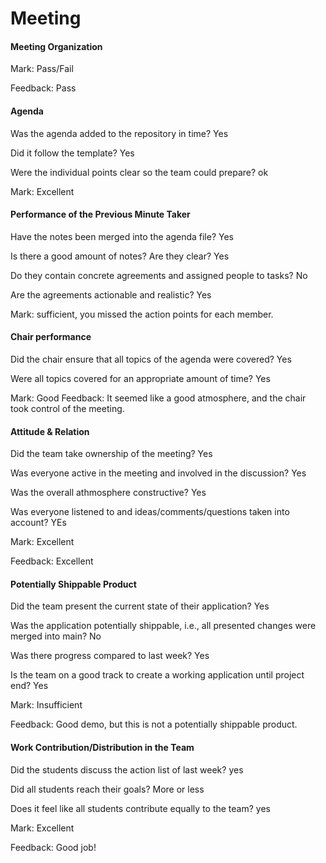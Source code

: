 # Meeting

#### Meeting Organization
Mark: Pass/Fail

Feedback: Pass

#### Agenda

Was the agenda added to the repository in time? Yes

Did it follow the template? Yes

Were the individual points clear so the team could prepare? ok

Mark: Excellent


#### Performance of the Previous Minute Taker

Have the notes been merged into the agenda file? Yes

Is there a good amount of notes? Are they clear? Yes

Do they contain concrete agreements and assigned people to tasks? No

Are the agreements actionable and realistic? Yes

Mark: sufficient, you missed the action points for each member. 


#### Chair performance

Did the chair ensure that all topics of the agenda were covered? Yes

Were all topics covered for an appropriate amount of time? Yes

Mark: Good
Feedback: It seemed like a good atmosphere, and the chair took control of the meeting.

#### Attitude & Relation

Did the team take ownership of the meeting? Yes

Was everyone active in the meeting and involved in the discussion? Yes

Was the overall athmosphere constructive? Yes

Was everyone listened to and ideas/comments/questions taken into account? YEs

Mark: Excellent

Feedback: Excellent

#### Potentially Shippable Product

Did the team present the current state of their application? Yes

Was the application potentially shippable, i.e., all presented changes were merged into main? No

Was there progress compared to last week? Yes

Is the team on a good track to create a working application until project end? Yes

Mark: Insufficient

Feedback: Good demo, but this is  not a potentially shippable product.

#### Work Contribution/Distribution in the Team

Did the students discuss the action list of last week? yes

Did all students reach their goals? More or less

Does it feel like all students contribute equally to the team? yes

Mark: Excellent

Feedback: Good job!
